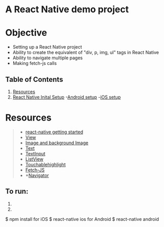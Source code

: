 # A React Native demo project

# Objective
* Setting up a React Native project
* Ability to create the equivalent of "div, p, img, ul" tags in React Native
* Ability to navigate multiple pages
* Making fetch-js calls

## Table of Contents
1. [Resources](#resources)
2. [React Native Inital Setup](#react-native-inital-setup)
	-[Android setup](#android-react-native-set-up)
	-[iOS setup](#ios-react-native-set-up)


# Resources
>* [react-native getting started](https://facebook.github.io/react-native/docs/getting-started.html)
>* [View](https://facebook.github.io/react-native/docs/view.html)
>* [Image and background Image](https://facebook.github.io/react-native/docs/image.html)
>* [Text](https://facebook.github.io/react-native/docs/text.html)
>* [TextInput](https://facebook.github.io/react-native/docs/textinput.html)
>* [ListView](https://facebook.github.io/react-native/docs/using-a-listview.html)
>* [Touchablehighlight](https://facebook.github.io/react-native/docs/touchablehighlight.html)
>* [Fetch-JS](https://developer.mozilla.org/en-US/docs/Web/API/Fetch_API)
>* *[Navigator](https://facebook.github.io/react-native/docs/using-navigators.html)




## To run: ##

1.
2.

  $ npm install
  for iOS
  $ react-native ios
  for Android
  $ react-native android